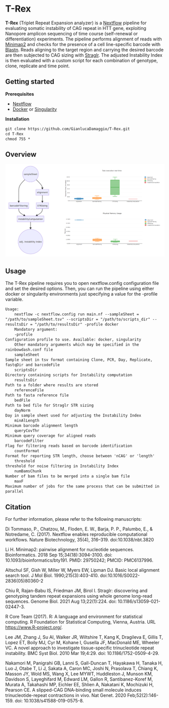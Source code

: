 # T-Rex

**T-Rex** (Triplet Repeat Expansion analyzer) is a [Nextflow](https://www.nextflow.io) pipeline for evaluating somatic instability of CAG repeat in HTT gene, exploiting Nanopore amplicon sequencing of time course (self-renewal or differentiation) experiments. The pipeline performs alignment of reads with [Minimap2](https://github.com/lh3/minimap2) and checks for the presence of a cell line-specific barcode with [Blastn](https://blast.ncbi.nlm.nih.gov/Blast.cgi?PROGRAM=blastn&PAGE_TYPE=BlastSearch&LINK_LOC=blasthome). Reads aligning to the target region and carrying the desired barcode are then subjected to CAG sizing with [Straglr](https://github.com/bcgsc/straglr). The adjusted Instability Index is then evaluated with a custom script for each combination of genotype, clone, replicate and time point.

## Getting started

**Prerequisites**

* [Nextflow](https://nf-co.re/usage/installation)
* [Docker](https://docs.docker.com/engine/install/) or [Singularity](https://sylabs.io/guides/3.0/user-guide/installation.html)                                                                                  
                                                                                   
**Installation**

```
git clone https://github.com/GianlucaDamaggio/T-Rex.git
cd T-Rex
chmod 755 *
```

## Overview

<p align="center">
  <img src="figures/T-Rex_pipeline_flowchart.png" alt="drawing" width="900" title="T-Rex_pipeline_flowchart">
</p>

## Usage

The T-Rex pipeline requires you to open nextflow.config configuration file and set the desired options. Then, you can run the pipeline using either docker or singularity environments just specifying a value for the -profile variable.

```
Usage:
    nextflow -c nextflow.config run main.nf --sampleSheet = "/path/to/sampleSheet.tsv" --scriptsDir = "/path/to/scripts_dir" --resultsDir = "/path/to/resultsDir" -profile docker
    Mandatory argument:
    -profile                                                              Configuration profile to use. Available: docker, singularity
    Other mandatory arguments which may be specified in the rainbowdash.conf file
    sampleSheet                                                           Sample sheet in tsv format containing Clone, PCR, Day, Replicate, fastqDir and barcodeFile
    scriptsDir                                                            Directory containing scripts for Instability computation
    resultsDir                                                            Path to a folder where results are stored
    referenceFile                                                         Path to fasta reference file
    bedFile                                                               Path to bed file for Straglr STR sizing
    dayNorm                                                               Day in sample sheet used for adjusting the Instability Index
    minAlLength                                                           Minimum barcode alignment length
    queryCovThr                                                           Minimum query coverage for aligned reads
    barcodeFilter                                                         Flag for filtering reads based on barcode identification
    countFormat                                                           Format for reporting STR length, choose between 'nCAG' or 'length'
    threshold                                                             threshold for noise filtering in Instability Index
    numBamsChunk                                                          Number of bam files to be merged into a single bam file
    maxF                                                                  Maximum number of jobs for the same process that can be submitted in parallel
```

## Citation

For further information, please refer to the following manuscripts:

Di Tommaso, P., Chatzou, M., Floden, E. W., Barja, P. P., Palumbo, E., & Notredame, C. (2017). Nextflow enables reproducible computational workflows. Nature Biotechnology, 35(4), 316–319. doi:10.1038/nbt.3820

Li H. Minimap2: pairwise alignment for nucleotide sequences. Bioinformatics. 2018 Sep 15;34(18):3094-3100. doi: 10.1093/bioinformatics/bty191. PMID: 29750242; PMCID: PMC6137996.

Altschul SF, Gish W, Miller W, Myers EW, Lipman DJ. Basic local alignment search tool. J Mol Biol. 1990;215(3):403-410. doi:10.1016/S0022-2836(05)80360-2

Chiu R, Rajan-Babu IS, Friedman JM, Birol I. Straglr: discovering and genotyping tandem repeat expansions using whole genome long-read sequences. Genome Biol. 2021 Aug 13;22(1):224. doi: 10.1186/s13059-021-02447-3.

R Core Team (2017). R: A language and environment for statistical computing. R Foundation for Statistical Computing, Vienna, Austria. URL https://www.R-project.org/.

Lee JM, Zhang J, Su AI, Walker JR, Wiltshire T, Kang K, Dragileva E, Gillis T, Lopez ET, Boily MJ, Cyr M, Kohane I, Gusella JF, MacDonald ME, Wheeler VC. A novel approach to investigate tissue-specific trinucleotide repeat instability. BMC Syst Biol. 2010 Mar 19;4:29. doi: 10.1186/1752-0509-4-29.

Nakamori M, Panigrahi GB, Lanni S, Gall-Duncan T, Hayakawa H, Tanaka H, Luo J, Otabe T, Li J, Sakata A, Caron MC, Joshi N, Prasolava T, Chiang K, Masson JY, Wold MS, Wang X, Lee MYWT, Huddleston J, Munson KM, Davidson S, Layeghifard M, Edward LM, Gallon R, Santibanez-Koref M, Murata A, Takahashi MP, Eichler EE, Shlien A, Nakatani K, Mochizuki H, Pearson CE. A slipped-CAG DNA-binding small molecule induces trinucleotide-repeat contractions in vivo. Nat Genet. 2020 Feb;52(2):146-159. doi: 10.1038/s41588-019-0575-8.
